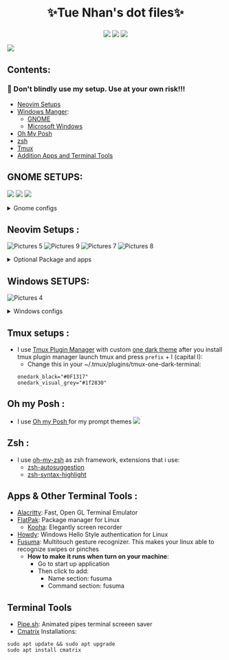 <div align="center">
    <h1>✨Tue Nhan's dot files✨</h1>
    <h3></h3>
</div>

<div align="center">

![](https://img.shields.io/github/last-commit/iamverysimp1e/dots?color=212121&logo=&logoColor=131821&style=for-the-badge)
![](https://img.shields.io/github/stars/iamverysimp1e/dots?color=212121&logo=&logoColor=131821&style=for-the-badge)
[![](https://img.shields.io/badge/Neovim-0.8+-blueviolet.svg?style=for-the-badge&logo=Neovim&color=212121&logoColor=green)](https://github.com/neovim/neovim)

</div>

![](https://github.com/iamverysimp1e/Public-Dot-Files/blob/main/ScreenShots/Combined_Image.jpg)

## Contents:

### **👻 Don't blindly use my setup. Use at your own risk!!!**

- [Neovim Setups](#neovim)
- [Windows Manger]():
  - [GNOME](#gnome)
  - [Microsoft Windows](#windows)
- [Oh My Posh](#ohmyposh)
- [zsh](#zsh)
- [Tmux](#tmux)
- [Addition Apps and Terminal Tools](#Apps)

## GNOME SETUPS<a name = "gnome"></a>:

![](https://github.com/iamverysimp1e/Public-Dot-Files/blob/main/ScreenShots/Rice1.png)
![](https://github.com/iamverysimp1e/Public-Dot-Files/blob/main/ScreenShots/Rice2.png)
![](https://github.com/iamverysimp1e/Public-Dot-Files/blob/main/ScreenShots/Rice3.png)

<details><summary> Gnome configs </summary><blockquote>

- GTK Themes: Based on [AestheticStuff by rxyhn](https://github.com/rxyhn/AestheticStuff)

- GTK Icons:[Papirus icons ](https://www.gnome-look.org/p/1166289)

- [Mutter Rounded (Optional)](https://github.com/yilozt/mutter-rounded): Windows manager for GNOME (for blur windows effect)
- [Gnome Shell Extensions](https://extensions.gnome.org/):

  - [Aylur's Widget](https://extensions.gnome.org/extension/5338/aylurs-widgets/): Beautiful Plugins with customizable bar
  - [Blur My Shell](https://extensions.gnome.org/extension/3193/blur-my-shell/): Blur the gnome shell
  - [User Themes](https://extensions.gnome.org/extension/19/user-themes/): Load shell themes from user directories
  - [Color Picker](https://extensions.gnome.org/extension/3396/color-picker/): The simple color picker for gnome shell
  - [Compiz alike magic lamp effect](https://extensions.gnome.org/extension/3740/compiz-alike-magic-lamp-effect/): Magic lamp effect alike the macOS minimize effect
  - [Extension List](https://extensions.gnome.org/extension/3088/extension-list/): A Simple Gnome shell extension manager in the top panel
  - [Just Perfection](https://extensions.gnome.org/extension/3843/just-perfection/): SImple tweak tools to customize the gnome shell and disable some UI Features
  - [Open Weather](https://extensions.gnome.org/extension/750/openweather/): A simple weather app for gnome shell
  - [Sound Input & Output Device Chooser](https://extensions.gnome.org/extension/906/sound-output-device-chooser/):Shows a list of sound output and input devices (similar to gnome sound settings) in the status menu below the volume slider.
  - [Unite](https://extensions.gnome.org/extension/1287/unite/): Remove the title bars of the windows for the minimalist in windows
  - [Vitals](https://extensions.gnome.org/extension/1460/vitals/): A simple system monitor on the top bar
  - [gtk title bar](https://extensions.gnome.org/extension/1732/gtk-title-bar/):remove title bar for non-gtk apps with minimal inference
  - [Rounded Window Corners](https://extensions.gnome.org/extension/5237/rounded-window-corners/): Rounded corners for all windows

  - Bar (based on [smooth by Aylur Themes ](https://github.com/Aylur/dotfiles/tree/main/Smooth/gnome-shell)):

    **DISCLAIMER ⚠️: This bar color mod is still in progress and some color sections may not appear correctly if you want to contribute really grateful about that !**

    - Install all of the Extensions above then copy .themes to ~/.themes
    - Open Gnome tweaks -> Appearance -> Shell -> Choose Smooth

- Gnome tweaks (for apply themes and icons ) installation:

  ```fish
  sudo apt update && sudo apt upgrade
  sudo apt install gnome-tweaks
  ```

    </blockquote></details>
  </blockquote></details>

## Neovim Setups <a name = "neovim"></a>:

![Pictures 5](https://github.com/iamverysimp1e/Public-Dot-Files/blob/main/ScreenShots/neovim_new3.png)
![Pictures 9](https://github.com/iamverysimp1e/Public-Dot-Files/blob/main/ScreenShots/neovim_new4.png)
![Pictures 7](https://github.com/iamverysimp1e/Public-Dot-Files/blob/main/ScreenShots/neovim_new3.gif)
![Pictures 8](https://github.com/iamverysimp1e/Public-Dot-Files/blob/main/ScreenShots/neovim_new2.gif)

<details><summary>Optional Package and apps</summary><blockquote>
  </blockquote>

- **Installations**:

```fish
sudo add-apt-repository ppa:neovim-ppa/unstable
sudo apt update && sudo apt upgrade
sudo apt install neovim
```

- Get healthy:
  - Open nvim and enter the following:
  ```
  :checkhealth
  ```
  - You probably notice you don't have support for copy and paste also that python and node haven't been setup
    - On Ubuntu:
    ```
    sudo apt install xsel
    ```
    - On Arch:
    ```
    sudo pacman -S xsel
    ```
  - Next we need to install python support (Node is optional)
    - Neovim python support:
    ```
    pip install pynvim
    # or
    pip3 install pynvim
    ```
    - Neovim Node support
    ```
    npm i -g neovim
    ```
- Other optional package for formatting:

  - Prettier

  ```bash
  npm install -g prettier
  ```

  - Black (Python formatter)

  ```bash
  pip install black
  ```

- On Fedora you have to install c++ and lstdc++ :

```bash
sudo dnf install g++
#and
sudo yum install glibc-static libstdc++-static -y;
```

- On windows you have to install
  - [gcc]():
    ```bash
    sccop install gcc
    ```
  - [Zig]()
    ```bash
    scoop install zig
    ```

</details>
</blockquote></details>

## Windows SETUPS<a name = "Windows"></a>:

![Pictures 4](https://github.com/iamverysimp1e/Public-Dot-Files/blob/main/ScreenShots/Windows_Rice.png)

<details><summary> Windows configs </summary><blockquote>

- Terminal : [Windows Terminal](https://apps.microsoft.com/store/detail/windows-terminal/9N0DX20HK701?hl=en-us&gl=US)
- [Scoop](https://scoop.sh/) : A package manager for windows
- Prompt: [Oh my posh](https://ohmyposh.dev/docs/)
- Tutorial is inspired by [this video](https://www.youtube.com/watch?v=5-aK2_WwrmM)
- Optional Package:
  - [Terminal icons](https://github.com/devblackops/Terminal-Icons) - Icons for terminal :
  ```powershell
  Install-Module -Name Terminal-Icons -Repository PSGallery -Force
  ```
  - [Z](https://www.powershellgallery.com/packages/z/1.1.13) - Directory jump:
  ```powershell
  Install-Module -Name z -Force
  ```
  - [PsFzf](https://github.com/kelleyma49/PSFzf) - Fuzzy finder:
  ```powershell
  Install-Module -Name PSFzf -Force
  ```
  - [PSReadLine](https://docs.microsoft.com/en-us/powershell/module/psreadline/?view=powershell-7.2) - Use for completions:
  ```powershell
  Install-Module -Name PSReadLine -AllowPrerelease -Scope CurrentUser -Force -SkipPublisherCheck
  ```
- ⚠️ In case you don't have PowerShell profile yet:
  ```powershell
  New-Item -Path $PROFILE -type File -force
  ```

</details>
</blockquote></details>

## Tmux setups <a name = "tmux"></a>:

- I use [Tmux Plugin Manager](https://github.com/tmux-plugins/tpm#installation) with custom [one dark theme](https://github.com/odedlaz/tmux-onedark-theme) after you install tmux plugin manager launch tmux and press `prefix` + I (capital I):
  - Change this in your ~/.tmux/plugins/tmux-one-dark-terminal:
  ```
  onedark_black="#0F1317"
  onedark_visual_grey="#1f2830"
  ```

## Oh my Posh <a name = "ohmyposh"></a>:

- I use [Oh my Posh ](https://ohmyposh.dev/docs) for my prompt themes
  ![](https://github.com/iamverysimp1e/Public-Dot-Files/blob/main/ScreenShots/awsome-prompt-themes.jpg)

## Zsh <a name = "zsh"></a>:

- I use [oh-my-zsh](https://ohmyz.sh/#install) as zsh framework, extensions that i use:
  - [zsh-autosuggestion](https://github.com/zsh-users/zsh-autosuggestions/blob/master/INSTALL.md#oh-my-zsh)
  - [zsh-syntax-highlight](https://github.com/zsh-users/zsh-syntax-highlighting/blob/master/INSTALL.md#oh-my-zsh)

## Apps & Other Terminal Tools <a name = "Apps"></a>:

- [Alacritty](https://github.com/alacritty/alacritty/blob/master/INSTALL.md#debianubuntu): Fast, Open GL Terminal Emulator
- [FlatPak](https://www.flatpak.org/setup/): Package manager for Linux
  - [Kooha](https://flathub.org/apps/details/io.github.seadve.Kooha): Elegantly screen recorder
- [Howdy](https://github.com/boltgolt/howdy): Windows Hello Style authentication for Linux
- [Fusuma](https://github.com/iberianpig/fusuma): Multitouch gesture recognizer. This makes your linux able to recognize swipes or pinches
  - **How to make it runs when turn on your machine**:
    - Go to start up application
    - Then click to add:
      - Name section: fusuma
      - Command section: fusuma

## Terminal Tools

- [Pipe.sh](https://github.com/pipeseroni/pipes.sh): Animated pipes terminal screeen saver
- [Cmatrix](https://github.com/abishekvashok/cmatrix) Installations:

```fish
sudo apt update && sudo apt upgrade
sudo apt install cmatrix
```
